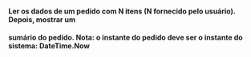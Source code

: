 #### Ler os dados de um pedido com N itens (N fornecido pelo usuário). Depois, mostrar um
#### sumário do pedido. Nota: o instante do pedido deve ser o instante do sistema: DateTime.Now